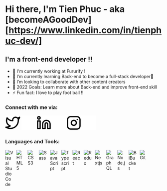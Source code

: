 # Hi there, I'm Tien Phuc - aka [becomeAGoodDev][https://www.linkedin.com/in/tienphuc-dev/]

## I'm a front-end developer !!

- 🔭 I'm currently working at Fururify !
- 🌱 I’m currently learning Back-end to become a full-stack developer🤣
- 👯 I’m looking to collaborate with other content creators
- 🥅 2022 Goals: Learn more about Back-end and improve front-end skill
- ⚡ Fun fact: I love to play foot ball !!

### Connect with me via:
[![website](./img/twitter-light.svg)](https://twitter.com/Phuc40817386#gh-light-mode-only)
[![website](./img/twitter-dark.svg)](https://twitter.com/Phuc40817386#gh-dark-mode-only)[![website](./img/linkedin-light.svg)](https://www.linkedin.com/in/tienphuc-dev/#gh-light-mode-only)[![website](./img/linkedin-dark.svg)](https://www.linkedin.com/in/tienphuc-dev/#gh-dark-mode-only)[![website](./img/instagram-light.svg)](https://www.instagram.com/hi_im_tien.phuc/#gh-light-mode-only)[![website](./img/instagram-dark.svg)](https://www.instagram.com/hi_im_tien.phuc/#gh-dark-mode-only)

### Languages and Tools:

<img align="left" alt="Visual Studio Code" width="26px" src="https://cdn.jsdelivr.net/gh/devicons/devicon/icons/vscode/vscode-original.svg" style="padding-right:10px;" />
<img align="left" alt="HTML5" width="26px" src="https://cdn.jsdelivr.net/gh/devicons/devicon/icons/html5/html5-original.svg" style="padding-right:10px;" />
<img align="left" alt="CSS3" width="26px" src="https://cdn.jsdelivr.net/gh/devicons/devicon/icons/css3/css3-original.svg" style="padding-right:10px;" />
<img align="left" alt="Sass" width="26px" src="https://cdn.jsdelivr.net/gh/devicons/devicon/icons/sass/sass-original.svg" style="padding-right:10px;" />
<img align="left" alt="JavaScript" width="26px" src="https://cdn.jsdelivr.net/gh/devicons/devicon/icons/javascript/javascript-original.svg" style="padding-right:10px;" />
<img align="left" alt="Typescript" width="26px" src="https://cdn.jsdelivr.net/gh/devicons/devicon/icons/typescript/typescript-original.svg" style="padding-right:10px;" />
<img align="left" alt="React" width="26px" src="https://cdn.jsdelivr.net/gh/devicons/devicon/icons/react/react-original.svg" style="padding-right:10px;" />
<img align="left" alt="Redux" width="26px" src="https://cdn.jsdelivr.net/gh/devicons/devicon/icons/redux/redux-original.svg" style="padding-right:10px;" />
<img align="left" alt="Nextjs" width="26px" src="https://cdn.jsdelivr.net/gh/devicons/devicon/icons/nextjs/nextjs-original.svg" style="padding-right:10px;" />
<img align="left" alt="GraphQL" width="26px" src="https://cdn.jsdelivr.net/gh/devicons/devicon/icons/graphql/graphql-plain.svg" style="padding-right:10px;" />
<img align="left" alt="Node.js" width="26px" src="https://cdn.jsdelivr.net/gh/devicons/devicon/icons/sourcetree/sourcetree-original.svg" style="padding-right:10px;" />
<img align="left" alt="BiBucket" width="26px" src="https://cdn.jsdelivr.net/gh/devicons/devicon/icons/bitbucket/bitbucket-original.svg" style="padding-right:10px;" />
<img align="left" alt="Git" width="26px" src="https://cdn.jsdelivr.net/gh/devicons/devicon/icons/git/git-original.svg" style="padding-right:10px;" />
